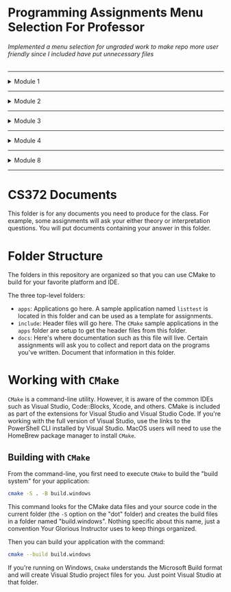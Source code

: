 # Programming Assignments Menu Selection For Professor 
###### Implemented a menu selection for ungraded work to make repo more user friendly since I included have put unnecessary files 


_______________________________
<details>
  <summary>Module 1</summary>

- ##### Assignment 1 Part 1
  > [Pointer Anti-patterns](https://github.com/spnorrington/cs372.norris/tree/main/apps/assignment1PartA)

- ##### Assignment 1 Part 2
  > [Hanoi Files](https://github.com/spnorrington/cs372.norris/tree/main/apps/hanoi)
  > 
  > [CMake File](https://github.com/spnorrington/cs372.norris/blob/main/apps/hanoi/CMakeLists.txt)
  > 
  > [Results](https://github.com/spnorrington/cs372.norris/blob/main/apps/hanoi/results.txt)
</details>

_______________________________
<details>
  <summary>Module 2</summary>

- ##### Assignment 2 Part 1
  > [vector.hpp](https://github.com/spnorrington/cs372.norris/blob/a3b082d36d74d7cd5bf7c78273a63eabb72c884c/include/vector.hpp)
  > 
  > [stlvectest.cpp](https://github.com/spnorrington/cs372.norris/blob/a3b082d36d74d7cd5bf7c78273a63eabb72c884c/apps/stlvectortest/stlvectest.cpp)
  > 
  > [CMakeLists.txt](https://github.com/spnorrington/cs372.norris/blob/a3b082d36d74d7cd5bf7c78273a63eabb72c884c/apps/stlvectortest/CMakeLists.txt)

- ##### Assignment 2 Part 2
  > [Array Class](https://github.com/spnorrington/cs372.norris/blob/main/include/ArrayClass.hpp)
  > 
- ##### Assignment 2 Part 3
  > [vector.hpp](https://github.com/spnorrington/cs372.norris/blob/a3b082d36d74d7cd5bf7c78273a63eabb72c884c/include/vector.hpp)
  > 
  > [bagwithreceipt](https://github.com/spnorrington/cs372.norris/blob/main/include/receiptbag.hpp)
  > 
  > [testbagwithreceipts](https://github.com/spnorrington/cs372.norris/blob/main/apps/BagWithReceipts/testreceiptbagclass.cpp)
  > 
  > [CMake](https://github.com/spnorrington/cs372.norris/blob/main/apps/BagWithReceipts/CMakeLists.txt)
</details>

_______________________________
<details>
  <summary>Module 3</summary>


- ##### Assignment 3 Part 1
  > [List.h](https://github.com/spnorrington/cs372.norris/blob/main/include/List.h)
  > 
  > [listtest.cpp](https://github.com/spnorrington/cs372.norris/blob/main/apps/listtest/listtest.cpp)
  > 
  > [CMake](https://github.com/spnorrington/cs372.norris/blob/main/apps/listtest/CMakeLists.txt)

</details>

_______________________________

<details>
  <summary>Module 4</summary>
  
- ##### Assignment 4 Part 1
> [Hot Potatoe](https://github.com/spnorrington/cs372.norris/blob/main/apps/hotpotato/hotpotato.cpp)
>

- ##### Assignment 4 Part 2
> [Sequential Container](https://github.com/spnorrington/cs372.norris/blob/main/include/SequenceContainer.hpp)
> 

</details>

_____________________________________
  
<details>
  <summary>Module 8</summary>

- ##### Assignment 9 Part 1
> [Quicksortt Test](https://github.com/spnorrington/cs372.norris/blob/main/apps/quicksorttest.cpp)
>
> [QuickSort Template Function Version of Quicksort](https://github.com/spnorrington/cs372.norris/blob/main/include/quicksort.hpp)
>

</details>

_______________________________
CS372 Documents
==================================
This folder is for any documents you need to produce for the class.
For example, some assignments will ask your either theory or
interpretation questions.   You will put documents containing your
answer in this folder.

# Folder Structure

The folders in this repository are organized so that you can use CMake
to build for your favorite platform and IDE. 

The three top-level folders:
- `apps`: Applications go here.  A sample application named `listtest`
  is located in this folder and can be used as a template for
  assignments.
- `include`:  Header files will go here.  The `CMake` sample
  applications in the `apps` folder are setup to get the header files
  from this folder.
- `docs`: Here's where documentation such as this file will live.
  Certain assignments will ask you to collect and report data on the
  programs you've written.  Document that information in this folder.
  
# Working with `CMake`

`CMake` is a command-line utility.  However, it is aware of the common
IDEs such as Visual Studio, Code::Blocks, Xcode, and others.  CMake is
included as part of the extensions for Visual Studio and Visual Studio
Code.  If you're working with the full version of Visual Studio,  use
the links to the PowerShell CLI installed by Visual Studio.  MacOS users
will need to use the HomeBrew package manager to install `CMake`.

## Building with `CMake`

From the command-line, you first need to execute `CMake` to build the
"build system" for your application:

```sh
cmake -S . -B build.windows
```

This command looks for the CMake data files and your source code in the
current folder (the `-S` option on the "dot" folder) and creates the
build files in a folder named "build.windows".   Nothing specific about
this name, just a convention Your Glorious Instructor uses to keep
things organized.

Then you can build your application with the command:

```sh
cmake --build build.windows
```

If you're running on Windows, `Cmake` understands the Microsoft Build
format and will create Visual Studio project files for you.  Just point
Visual Studio at that folder.    


